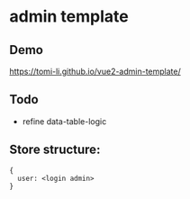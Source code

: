 # admin template

## Demo
https://tomi-li.github.io/vue2-admin-template/


## Todo 
- refine data-table-logic



## Store structure:
```
{
  user: <login admin>
}
```
